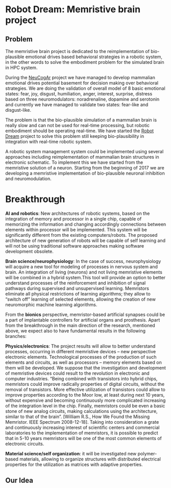 # Robot Dream: Memristive brain project

## Problem

The memristive brain project is dedicated to the reimplementation of bio-plausible emotional drives based behavioral strategies in a robotic system, in the other words to solve the embodiment problem for the simulated brain in HPC system. 

During the [NeuCogAr](https://github.com/research-team/NEUCOGAR) project we have managed to develop mammalian emotional drives potential basement for decision making over behavioral strategies. We are doing the validation of overall model of 8 basic emotional states: fear, joy, disgust, humiliation, anger, interest, surprise, distress based on three neuromodulators: noradrenaline, dopamine and serotonin and currently we have managed to validate two states: fear-like and disgust-like. 

The problem is that the bio-plausible simulation of a mammalian brain is really slow and can not be used for real-time processing, but robotic embodiment should be operating real-time. We have started the [Robot Dream](https://github.com/research-team/robot-dream) project to solve this problem still keeping bio-plausibility in integration with real-time robotic system.

A robotic system management system could be implemented using several approaches including reimplementation of mammalian brain structures in electronic schematic. To implement this we have started from the memristive solution of a neuron. Starting from the beginning of 2017 we are developing a memristive implementation of bio-plausible neuronal inhibition and neuromodulation.

# Breakthrough 

**AI and robotics**: New architectures of robotic systems, based on the integration of memory and processor in a single chip, capable of memorizing the information and changing accordingly connections between elements within processor will be implemented. This system will be significantly different from the existing computers/robots. The proposed architecture of new generation of robots will be capable of self learning and will not be using traditional software approaches making software development obsolete.

**Brain science/neurophysiology**: In the case of success, neurophysiology will acquire a new tool for modeling of processes in nervous system and brain. An integration of living (neurons) and not living memristive elements will be combined in a hybrid system.This tool will provide an option to better understand processes of the reinforcement and inhibition of signal pathways during supervised and unsupervised learning. Memristors eliminate all physical restrictions of learning algorithms; they allow to “switch off” learning of selected elements, allowing the creation of new neuromorphic machine learning algorithms. 

From the **bionics** perspective, memristor-based artificial synapses could be a part of implantable controllers for artificial organs and prosthesis.
Apart from the breakthrough in the main direction of the research, mentioned above, we expect also to have fundamental results in the following branches:

**Physics/electronics**: The project results will allow to better understand processes, occurring in different memristive devices – new perspective electronic elements. Technological processes of the production of such elements and circuits, as well as processors – memory elements based on them will be developed.  We suppose that the investigation and development of memristive devices could result to the revolution in electronic and computer industries. “Being combined with transistors into hybrid chips, memristors could improve radically properties of digital circuits, without the removal of transistors.
 More effective utilization of transistors could allow to improve properties according to the Moor low, at least during next 10 years, without expensive and becoming continuously more complicated increasing of the integration level in the chip. Finally, memristors could be even a basic stone of new analog circuits, making calculations using the architecture, similar to that of the brain”. [William R.S., How We Found the Missing Memristor. IEEE Spectrum 2008-12-18]. Taking into consideration a grate and continuously increasing interest of scientific centers and commercial laboratories to the implementation of memristors, it is possible to predict that in 5-10 years memristors will be one of the most common elements of electronic circuits.

**Material science/self organization**: it will be investigated new polymer-based materials, allowing to organize structures with distributed electrical properties for the utilization as matrices with adaptive properties.

## Our Idea

